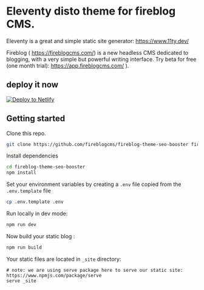 # Eleventy disto theme for fireblog CMS.

Eleventy is a great and simple static site generator: https://www.11ty.dev/

Fireblog ( https://fireblogcms.com/) is a new headless CMS dedicated to blogging, with a very simple but powerful writing interface. Try beta for free (one month trial): https://app.fireblogcms.com/ ).

## deploy it now

<a href="https://app.netlify.com/start/deploy?repository=https://github.com/fireblogcms/fireblog-theme-seo-booster#FIREBLOG_GRAPHQL_ENDPOINT=https://api.fireblogcms.com/graphql/blogset/5f5f73057ac2640018cb0fc7&FIREBLOG_BLOG_ID=5e0cc6b2c96420000444d376&SITE_URL=https://yoursite.netlify.app">
<img src="https://www.netlify.com/img/deploy/button.svg" alt="Deploy to Netlify">
</a>

## Getting started

Clone this repo.

```sh
git clone https://github.com/fireblogcms/fireblog-theme-seo-booster fireblog
```

Install dependencies

```sh
cd fireblog-theme-seo-booster
npm install
```

Set your environment variables by creating a `.env` file copied from the `.env.template` file

```sh
cp .env.template .env
```

Run locally in dev mode:

```sh
npm run dev
```

Now build your static blog :

```sh
npm run build
```

Your static files are located in `_site` directory:

```
# note: we are using serve package here to serve our static site: https://www.npmjs.com/package/serve
serve _site
```
